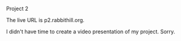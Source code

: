 Project 2

The live URL is p2.rabbithill.org.

I didn't have time to create a video presentation of my project.  Sorry.

